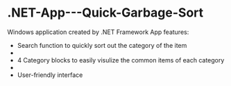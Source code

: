 # .NET-App---Quick-Garbage-Sort
Windows application created by .NET Framework
App features: </br>
<ul>
  <li> Search function to quickly sort out the category of the item <li/>
  <li> 4 Category blocks to easily visulize the common items of each category<li/>
  <li> User-friendly interface </li>
 <ul>
 
 
                                                                        
